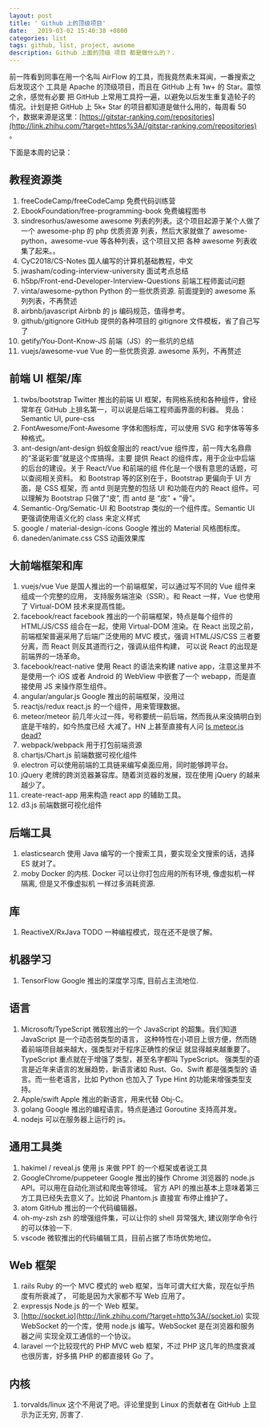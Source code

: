 ```yaml
---
layout: post
title: ' Github 上的顶级项目'
date:   2019-03-02 15:40:38 +0800
categories: list
tags: github, list, project, awsome
description: Github 上面的顶级 项目 都是做什么的？.
---
```


前一阵看到同事在用一个名叫 AirFlow 的工具，而我竟然素未耳闻，一番搜索之后发现这个 工具是 Apache 的顶级项目，而且在 GitHub 上有 1w+ 的 Star。震惊之余，感觉有必要 把 GitHub 上常用工具捋一遍，以避免以后发生重复造轮子的情况。计划是把 GitHub 上 5k+ Star 的项目都知道是做什么用的，每周看 50 个，数据来源是这里：[https://gitstar-ranking.com/repositories](http://link.zhihu.com/?target=https%3A//gitstar-ranking.com/repositories) 。

下面是本周的记录：

## 教程资源类

1. freeCodeCamp/freeCodeCamp
   免费代码训练营
2. EbookFoundation/free-programming-book
   免费编程图书
3. sindresorhus/awesome
   awesome 列表的列表。这个项目起源于某个人做了一个 awesome-php 的 php 优质资源 列表，然后大家就做了 awesome-python，awesome-vue 等各种列表，这个项目又把 各种 awesome 列表收集了起来。。
4. CyC2018/CS-Notes
   国人编写的计算机基础教程，中文
5. jwasham/coding-interview-university
   面试考点总结
6. h5bp/Front-end-Developer-Interview-Questions
   前端工程师面试问题
7. vinta/awesome-python
   Python 的一些优质资源. 前面提到的 awesome 系列列表，不再赘述
8. airbnb/javascript
   Airbnb 的 js 编码规范，值得参考。
9. github/gitignore
   GitHub 提供的各种项目的 gitignore 文件模板，省了自己写了
10. getify/You-Dont-Know-JS
    前端（JS）的一些坑的总结
11. vuejs/awesome-vue
    Vue 的一些优质资源. awesome 系列，不再赘述

## 前端 UI 框架/库

1. twbs/bootstrap
   Twitter 推出的前端 UI 框架，有网格系统和各种组件，曾经常年在 GitHub 上排名第一，可以说是后端工程师画界面的利器。
   竞品：Semantic UI, pure-css
2. FontAwesome/Font-Awesome
   字体和图标库，可以使用 SVG 和字体等等多种格式。
3. ant-design/ant-design
   蚂蚁金服出的 react/vue 组件库，前一阵大名鼎鼎的“圣诞彩蛋”就是这个库搞得。主要 提供 React 的组件库，用于企业中后端的后台的建设。关于 React/Vue 和前端的组 件化是一个很有意思的话题，可以查阅相关资料。
   和 Bootstrap 等的区别在于，Bootstrap 更偏向于 UI 方面，是 CSS 框架，而 antd 则是完整的包括 UI 和功能在内的 React 组件。可以理解为 Bootstrap 只做了“皮”, 而 antd 是 “皮” + “骨”。
4. Semantic-Org/Sematic-UI
   和 Bootstrap 类似的一个组件库。Semantic UI 更强调使用语义化的 class 来定义样式
5. google / material-design-icons
   Google 推出的 Material 风格图标库。
6. daneden/animate.css
   CSS 动画效果库

## 大前端框架和库

1. vuejs/vue
   Vue 是国人推出的一个前端框架，可以通过写不同的 Vue 组件来组成一个完整的应用， 支持服务端渲染（SSR）。和 React 一样，Vue 也使用了 Virtual-DOM 技术来提高性能。
2. facebook/react
   facebook 推出的一个前端框架，特点是每个组件的 HTML/JS/CSS 组合在一起，使用 Virtual-DOM 渲染。在 React 出现之前，前端框架普遍采用了后端广泛使用的 MVC 模式，强调 HTML/JS/CSS 三者要分离，而 React 则反其道而行之，强调从组件构建， 可以说 React 的出现是前端界的一场革命。
3. facebook/react-native
   使用 React 的语法来构建 native app，注意这里并不是使用一个 iOS 或者 Android 的 WebView 中嵌套了一个 webapp，而是直接使用 JS 来操作原生组件。
4. angular/angular.js
   Google 推出的前端框架，没用过
5. reactjs/redux
   react.js 的一个组件，用来管理数据。
6. meteor/meteor
   前几年火过一阵，号称要统一前后端，然而我从来没搞明白到底是干啥的，如今热度已经 大减了。HN 上甚至直接有人问 [Is meteor.js dead?](http://link.zhihu.com/?target=https%3A//news.ycombinator.com/item%3Fid%3D16782266)
7. webpack/webpack
   用于打包前端资源
8. chartjs/Chart.js
   前端数据可视化组件
9. electron
   可以使用前端的工具链来编写桌面应用，同时能够跨平台。
10. jQuery
    老牌的跨浏览器兼容库。随着浏览器的发展，现在使用 jQuery 的越来越少了。
11. create-react-app
    用来构造 react app 的辅助工具。
12. d3.js
    前端数据可视化组件

## 后端工具

1. elasticsearch
   使用 Java 编写的一个搜索工具，要实现全文搜索的话，选择 ES 就对了。
2. moby
   Docker 的内核. Docker 可以让你打包应用的所有环境, 像虚拟机一样隔离, 但是又不像虚拟机 一样过多消耗资源.

## 库

1. ReactiveX/RxJava
   TODO 一种编程模式，现在还不是很了解。

## 机器学习

1. TensorFlow
   Google 推出的深度学习库, 目前占主流地位.

## 语言

1. Microsoft/TypeScript
   微软推出的一个 JavaScript 的超集。我们知道 JavaScript 是一个动态弱类型的语言， 这种特性在小项目上很方便，然而随着前端项目越来越大，强类型对于程序正确性的保证 就显得越来越重要了。TypeScript 重点就在于增强了类型，甚至名字都叫 TypeScript。
   强类型的语言是近年来语言的发展趋势，新语言诸如 Rust、Go、Swift 都是强类型的 语言。而一些老语言，比如 Python 也加入了 Type Hint 的功能来增强类型支持。
2. Apple/swift
   Apple 推出的新语言，用来代替 Obj-C。
3. golang
   Google 推出的编程语言。特点是通过 Goroutine 支持高并发。
4. nodejs
   可以在服务器上运行的 js。

## 通用工具类

1. hakimel / reveal.js
   使用 js 来做 PPT 的一个框架或者说工具
2. GoogleChrome/puppeteer
   Google 推出的操作 Chrome 浏览器的 node.js API。可以用在自动化测试和爬虫等领域。 官方 API 的推出基本上意味着第三方工具已经失去意义了。比如说 Phantom.js 直接宣 布停止维护了。
3. atom
   GitHub 推出的一个代码编辑器。
4. oh-my-zsh
   zsh 的增强组件集，可以让你的 shell 异常强大, 建议刚学命令行的可以体验一下.
5. vscode
   微软推出的代码编辑工具，目前占据了市场优势地位。

## Web 框架

1. rails
   Ruby 的一个 MVC 模式的 web 框架，当年可谓大红大紫，现在似乎热度有所衰减了， 可能是因为大家都不写 Web 应用了。
2. expressjs
   Node.js 的一个 Web 框架。
3. [http://socket.io](http://link.zhihu.com/?target=http%3A//socket.io)
   实现 WebSocket 的一个库，使用 node.js 编写。WebSocket 是在浏览器和服务器之间 实现全双工通信的一个协议。
4. laravel
   一个比较现代的 PHP MVC web 框架，不过 PHP 这几年的热度衰减也很厉害，好多搞 PHP 的都直接转 Go 了。

## 内核

1. torvalds/linux
   这个不用说了吧。评论里提到 Linux 的贡献者在 GitHub 上显示为正无穷, 厉害了.